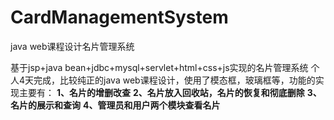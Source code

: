 # CardManagementSystem
java web课程设计名片管理系统

基于jsp+java bean+jdbc+mysql+servlet+html+css+js实现的名片管理系统
个人4天完成，比较纯正的java web课程设计，使用了模态框，玻璃框等，功能的实现主要有：
**1、名片的增删改查**
**2、名片放入回收站，名片的恢复和彻底删除**
**3、名片的展示和查询**
**4、管理员和用户两个模块查看名片**

